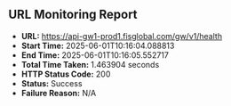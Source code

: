 ## URL Monitoring Report

- **URL:** https://api-gw1-prod1.fisglobal.com/gw/v1/health
- **Start Time:** 2025-06-01T10:16:04.088813
- **End Time:** 2025-06-01T10:16:05.552717
- **Total Time Taken:** 1.463904 seconds
- **HTTP Status Code:** 200
- **Status:** Success
- **Failure Reason:** N/A
